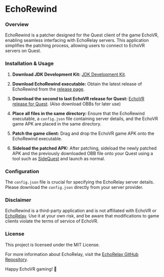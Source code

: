 # EchoRewind

### Overview

EchoRewind is a patcher designed for the Quest client of the game EchoVR, enabling seamless interfacing with EchoRelay servers. This application simplifies the patching process, allowing users to connect to EchoVR servers on Quest.

### Installation & Usage

1. **Download JDK Development Kit:** [JDK Development Kit](https://www.oracle.com/java/technologies/downloads/#jdk21-windows).

2. **Download EchoRewind executable:** Obtain the latest release of EchoRewind from the [release page](https://github.com/C-Luddy/EchoRewind/releases).

3. **Download the second to last EchoVR release for Quest:** [EchoVR release for Quest](https://oculusdb.rui2015.me/id/2215004568539258). (Also download OBBs for later use)

4. **Place all files in the same directory:** Ensure that the EchoRewind executable, a `config.json` file containing server details, and the EchoVR game APK are placed in the same directory.

5. **Patch the game client:** Drag and drop the EchoVR game APK onto the EchoRewind executable.

6. **Sideload the patched APK:** After patching, sideload the newly patched APK and the previously downloaded OBB file onto your Quest using a tool such as [SideQuest](https://sidequestvr.com/) and launch as normal.

### Configuration

The `config.json` file is crucial for specifying the EchoRelay server details. Please download the `config.json` directly from your server provider.

### Disclaimer

EchoRewind is a third-party application and is not affiliated with EchoVR or [EchoRelay](https://github.com/Xenomega/EchoRelay). Use it at your own risk, and be aware that modifications to game clients violate the terms of service of EchoVR.

### License

This project is licensed under the MIT License.

For more information about EchoRelay, visit the [EchoRelay GitHub Repository](https://github.com/Xenomega/EchoRelay).

Happy EchoVR gaming! 🚀

